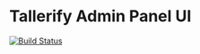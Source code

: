 # Tallerify Admin Panel UI 
[![Build Status](https://travis-ci.org/tallerify/admin-panel-ui.svg?branch=master)](https://travis-ci.org/tallerify/admin-panel-ui)
